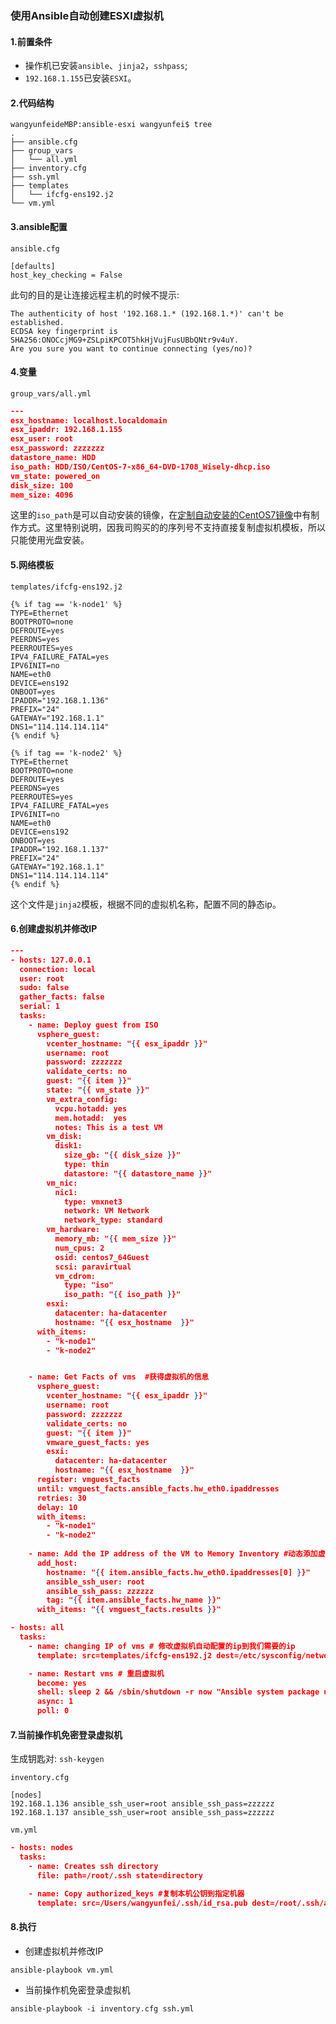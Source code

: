 ### 使用Ansible自动创建ESXI虚拟机

#### 1.前置条件
- 操作机已安装`ansible`、`jinja2`，`sshpass`;
- `192.168.1.155`已安装`ESXI`。

#### 2.代码结构

```
wangyunfeideMBP:ansible-esxi wangyunfei$ tree
.
├── ansible.cfg
├── group_vars
│   └── all.yml
├── inventory.cfg
├── ssh.yml
├── templates
│   └── ifcfg-ens192.j2
└── vm.yml
```

#### 3.ansible配置
`ansible.cfg`

```
[defaults]
host_key_checking = False
```
此句的目的是让连接远程主机的时候不提示:

```
The authenticity of host '192.168.1.* (192.168.1.*)' can't be established.
ECDSA key fingerprint is SHA256:ONOCcjMG9+ZSLpiKPCOT5hkHjVujFusUBbQNtr9v4uY.
Are you sure you want to continue connecting (yes/no)? 
```

#### 4.变量
`group_vars/all.yml`

```json
---
esx_hostname: localhost.localdomain
esx_ipaddr: 192.168.1.155 
esx_user: root　
esx_password: zzzzzzz
datastore_name: HDD
iso_path: HDD/ISO/CentOS-7-x86_64-DVD-1708_Wisely-dhcp.iso
vm_state: powered_on
disk_size: 100
mem_size: 4096
```
这里的`iso_path`是可以自动安装的镜像，在[定制自动安装的CentOS7镜像](http://www.wisely.top/2017/11/16/centos7-auto-install/)中有制作方式。这里特别说明，因我司购买的的序列号不支持直接复制虚拟机模板，所以只能使用光盘安装。

#### 5.网络模板
`templates/ifcfg-ens192.j2`

```
{% if tag == 'k-node1' %}
TYPE=Ethernet
BOOTPROTO=none
DEFROUTE=yes
PEERDNS=yes
PEERROUTES=yes
IPV4_FAILURE_FATAL=yes
IPV6INIT=no
NAME=eth0
DEVICE=ens192
ONBOOT=yes
IPADDR="192.168.1.136"
PREFIX="24"
GATEWAY="192.168.1.1"
DNS1="114.114.114.114"
{% endif %}

{% if tag == 'k-node2' %}
TYPE=Ethernet
BOOTPROTO=none
DEFROUTE=yes
PEERDNS=yes
PEERROUTES=yes
IPV4_FAILURE_FATAL=yes
IPV6INIT=no
NAME=eth0
DEVICE=ens192
ONBOOT=yes
IPADDR="192.168.1.137"
PREFIX="24"
GATEWAY="192.168.1.1"
DNS1="114.114.114.114"
{% endif %}
```
这个文件是`jinja2`模板，根据不同的虚拟机名称，配置不同的静态ip。

#### 6.创建虚拟机并修改IP

```json
---
- hosts: 127.0.0.1
  connection: local
  user: root
  sudo: false
  gather_facts: false
  serial: 1
  tasks:
    - name: Deploy guest from ISO
      vsphere_guest:
        vcenter_hostname: "{{ esx_ipaddr }}"
        username: root
        password: zzzzzzz
        validate_certs: no
        guest: "{{ item }}"
        state: "{{ vm_state }}"
        vm_extra_config:
          vcpu.hotadd: yes
          mem.hotadd:  yes
          notes: This is a test VM
        vm_disk:
          disk1:
            size_gb: "{{ disk_size }}"
            type: thin
            datastore: "{{ datastore_name }}"
        vm_nic:
          nic1:
            type: vmxnet3
            network: VM Network
            network_type: standard
        vm_hardware:
          memory_mb: "{{ mem_size }}"
          num_cpus: 2
          osid: centos7_64Guest
          scsi: paravirtual
          vm_cdrom:
            type: "iso"
            iso_path: "{{ iso_path }}"
        esxi:
          datacenter: ha-datacenter
          hostname: "{{ esx_hostname  }}"
      with_items:
        - "k-node1"
        - "k-node2"


    - name: Get Facts of vms  #获得虚拟机的信息
      vsphere_guest:
        vcenter_hostname: "{{ esx_ipaddr }}"
        username: root
        password: zzzzzzz
        validate_certs: no
        guest: "{{ item }}"
        vmware_guest_facts: yes
        esxi:
          datacenter: ha-datacenter
          hostname: "{{ esx_hostname  }}"
      register: vmguest_facts
      until: vmguest_facts.ansible_facts.hw_eth0.ipaddresses
      retries: 30
      delay: 10
      with_items:
        - "k-node1"
        - "k-node2"
 
    - name: Add the IP address of the VM to Memory Inventory #动态添加虚拟机ip到内存中的Inventory
      add_host:
        hostname: "{{ item.ansible_facts.hw_eth0.ipaddresses[0] }}"
        ansible_ssh_user: root
        ansible_ssh_pass: zzzzzz
        tag: "{{ item.ansible_facts.hw_name }}"
      with_items: "{{ vmguest_facts.results }}"

- hosts: all
  tasks:
    - name: changing IP of vms # 修改虚拟机自动配置的ip到我们需要的ip
      template: src=templates/ifcfg-ens192.j2 dest=/etc/sysconfig/network-scripts/ifcfg-ens192

    - name: Restart vms # 重启虚拟机
      become: yes
      shell: sleep 2 && /sbin/shutdown -r now "Ansible system package upgraded"
      async: 1
      poll: 0

```

#### 7.当前操作机免密登录虚拟机

生成钥匙对: `ssh-keygen`

`inventory.cfg`

```
[nodes]
192.168.1.136 ansible_ssh_user=root ansible_ssh_pass=zzzzzz
192.168.1.137 ansible_ssh_user=root ansible_ssh_pass=zzzzzz
```

`vm.yml`

```json
- hosts: nodes
  tasks:
    - name: Creates ssh directory
      file: path=/root/.ssh state=directory

    - name: Copy authorized_keys #复制本机公钥到指定机器
      template: src=/Users/wangyunfei/.ssh/id_rsa.pub dest=/root/.ssh/authorized_keys
```

#### 8.执行
- 创建虚拟机并修改IP

`ansible-playbook vm.yml`

- 当前操作机免密登录虚拟机

`ansible-playbook -i inventory.cfg ssh.yml`


